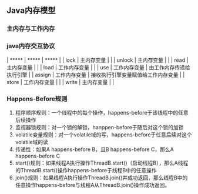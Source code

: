 ## Java内存模型

### 主内存与工作内存

### java内存交互协议

| *****  |	*****		|	*****							|
| lock	 | 主内存变量	|									|
| unlock | 主内存变量	|									|
| read 	 | 主内存变量	|									|
| load 	 | 工作内存变量	|									|
| use 	 | 工作内存变量	| 由工作内存传递给执行引擎			|
| assign | 工作内存变量	| 接收执行引擎变量赋值给工作内存变量	|
| store  | 工作内存变量	|									|
| write  | 主内存变量	|									|


### Happens-Before规则
1.	程序顺序规则：一个线程中的每个操作，happens-before于该线程中的任意后续操作
2.	监视器锁规则：对一个锁的解锁，hanppen-before于随后对这个锁的加锁
3.	volatile变量规则：对一个volatile域的写，happens-before于任意后续对这个volatile域的读
4.	传递性：如果A happens-before B，且B happens-before C，那么A happens-before C
5.	start()规则：如果线程A执行操作ThreadB.start()（启动线程B），那么A线程的ThreadB.start()操作happens-before于线程B中的任意操作
6.	join()规则：如果线程A执行操作ThreadB.join()并成功返回，那么线程B中的任意操作happens-before与线程A从ThreadB.join()操作成功返回。
